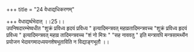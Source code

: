 +++
title = "24 वेधाद्यधिकरणम्"

+++
वेधाद्यर्थभेदात् ।।25।।   
उपनिषदारम्भेष्वधीत "शुक्रं प्रविध्य हृदयं प्रविध्य " इत्यादिमन्त्रवत् महाव्रतादिमन्त्रवच्च "शुक्रं प्रविध्य हृदयं प्रविध्य " इत्यादिमन्त्रवत् महाव्र तादिमन्त्रवच्च "शं नो मित्रः " "सह नाववतु " इति मन्त्रावपि मन्त्रसामर्थ्येन प्रयोजन भेदावगमादध्ययनशेषभूताविति न विद्याङ्गभूतौ ।।